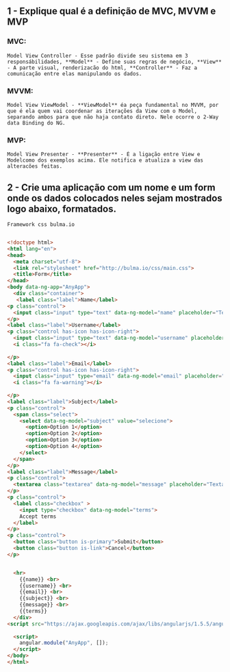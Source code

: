 ## 1 - Explique qual é a definição de MVC, MVVM e MVP

### MVC: 
    Model View Controller - Esse padrão divide seu sistema em 3 responsábilidades, **Model** - Define suas regras de negócio, **View** - A parte visual, renderizacão do html, **Controller** - Faz a comunicação entre elas manipulando os dados.

### MVVM: 
    Model View ViewModel - **ViewModel** éa peça fundamental no MVVM, por que é ela quem vai coordenar as iterações da View com o Model, separando ambos para que não haja contato direto. Nele ocorre o 2-Way data Binding do NG.

### MVP: 
    Model View Presenter - **Presenter** - É a ligação entre View e Modelcomo dos exemplos acima. Ele notifica e atualiza a view das alteracões feitas.

## 2 - Crie uma aplicação com um nome e um form onde os dados colocados neles sejam mostrados logo abaixo, formatados.

`Framework css bulma.io`

```html 

<!doctype html>
<html lang="en">
<head>
  <meta charset="utf-8">
  <link rel="stylesheet" href="http://bulma.io/css/main.css">
  <title>Form</title>
</head>
<body data-ng-app="AnyApp">
  <div class="container">
   <label class="label">Name</label>
<p class="control">
  <input class="input" type="text" data-ng-model="name" placeholder="Text input">
</p>
<label class="label">Username</label>
<p class="control has-icon has-icon-right">
  <input class="input" type="text" data-ng-model="username" placeholder="Text input">
  <i class="fa fa-check"></i>
 
</p>
<label class="label">Email</label>
<p class="control has-icon has-icon-right">
  <input class="input" type="email" data-ng-model="email" placeholder="Email input">
  <i class="fa fa-warning"></i>
 
</p>
<label class="label">Subject</label>
<p class="control">
  <span class="select">
    <select data-ng-model="subject" value="selecione">
      <option>Option 1</option>
      <option>Option 2</option>
      <option>Option 3</option>
      <option>Option 4</option>
    </select>
  </span>
</p>
<label class="label">Message</label>
<p class="control">
  <textarea class="textarea" data-ng-model="message" placeholder="Textarea"></textarea>
</p>
<p class="control">
  <label class="checkbox" >
    <input type="checkbox" data-ng-model="terms">
    Accept terms
  </label>
</p>
<p class="control">
  <button class="button is-primary">Submit</button>
  <button class="button is-link">Cancel</button>
</p>


  <hr>
    {{name}} <br>
    {{username}} <br> 
    {{email}} <br>
    {{subject}} <br>
    {{message}} <br>
    {{terms}}
  </div>
<script src="https://ajax.googleapis.com/ajax/libs/angularjs/1.5.5/angular.min.js"></script>
  
  <script>
    angular.module("AnyApp", []);
  </script>
</body>
</html>
```